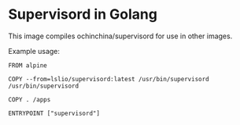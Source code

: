 # Supervisord in Golang

This image compiles ochinchina/supervisord for use in other images.

Example usage:

```
FROM alpine

COPY --from=lslio/supervisord:latest /usr/bin/supervisord /usr/bin/supervisord

COPY . /apps

ENTRYPOINT ["supervisord"]
```

